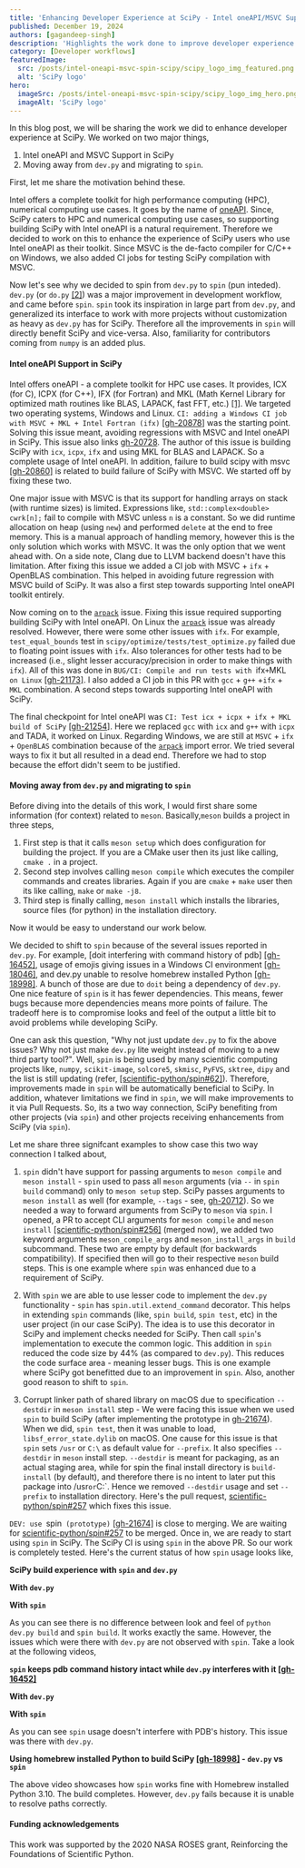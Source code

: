 ```yaml
---
title: 'Enhancing Developer Experience at SciPy - Intel oneAPI/MSVC Support and Migrating to spin'
published: December 19, 2024
authors: [gagandeep-singh]
description: 'Highlights the work done to improve developer experience at SciPy, specifically on supporting Intel oneAPI/MSVC and spin'
category: [Developer workflows]
featuredImage:
  src: /posts/intel-oneapi-msvc-spin-scipy/scipy_logo_img_featured.png
  alt: 'SciPy logo'
hero:
  imageSrc: /posts/intel-oneapi-msvc-spin-scipy/scipy_logo_img_hero.png
  imageAlt: 'SciPy logo'
---
```


In this blog post, we will be sharing the work we did to enhance developer experience at SciPy. We worked on two major things,

1. Intel oneAPI and MSVC Support in SciPy
2. Moving away from `dev.py` and migrating to `spin`.

First, let me share the motivation behind these.

Intel offers a complete toolkit for high performance computing (HPC), numerical computing use cases. It goes by the name of [oneAPI](https://www.intel.com/content/www/us/en/developer/tools/oneapi/overview.html). Since, SciPy caters to HPC and numerical computing use cases, so supporting building SciPy with Intel oneAPI is a natural requirement. Therefore we decided to work on this to enhance the experience of SciPy users who use Intel oneAPI as their toolkit. Since MSVC is the de-facto compiler for C/C++ on Windows, we also added CI jobs for testing SciPy compilation with MSVC.

Now let's see why we decided to spin from `dev.py` to `spin` (pun inteded). `dev.py` (or `do.py` [[2]](https://labs.quansight.org/blog/the-evolution-of-the-scipy-developer-cli)) was a major improvement in development workflow, and came before `spin`. `spin` took its inspiration in large part from `dev.py`, and generalized its interface to work with more projects without customization as heavy as `dev.py` has for SciPy. Therefore all the improvements in `spin` will directly benefit SciPy and vice-versa. Also, familiarity for contributors coming from `numpy` is an added plus.

#### Intel oneAPI Support in SciPy

Intel offers oneAPI - a complete toolkit for HPC use cases. It provides, ICX (for C), ICPX (for C++), IFX (for Fortran) and MKL (Math Kernel Library for optimized math routines like BLAS, LAPACK, fast FFT, etc.) [[1]](https://en.wikipedia.org/wiki/Math_Kernel_Library). We targeted two operating systems, Windows and Linux. `CI: adding a Windows CI job with MSVC + MKL + Intel Fortran (ifx)` [[gh-20878](https://github.com/scipy/scipy/issues/20878)] was the starting point. Solving this issue meant, avoiding regressions with MSVC and Intel oneAPI in SciPy. This issue also links [gh-20728](https://github.com/scipy/scipy/issues/20728). The author of this issue is building SciPy with `icx`, `icpx`, `ifx` and using MKL for BLAS and LAPACK. So a complete usage of Intel oneAPI. In addition, failure to build scipy with msvc [[gh-20860]](https://github.com/scipy/scipy/issues/20860) is related to build failure of SciPy with MSVC. We started off by fixing these two.

One major issue with MSVC is that its support for handling arrays on stack (with runtime sizes) is limited. Expressions like, `std::complex<double> cwrk[n];` fail to compile with MSVC unless `n` is a constant. So we did runtime allocation on heap (using `new`) and performed `delete` at the end to free memory. This is a manual approach of handling memory, however this is the only solution which works with MSVC. It was the only option that we went ahead with. On a side note, Clang due to LLVM backend doesn't have this limitation. After fixing this issue we added a CI job with MSVC + `ifx` + OpenBLAS combination. This helped in avoiding future regression with MSVC build of SciPy. It was also a first step towards supporting Intel oneAPI toolkit entirely.

Now coming on to the [`arpack`](https://github.com/opencollab/arpack-ng) issue. Fixing this issue required supporting building SciPy with Intel oneAPI. On Linux the [`arpack`](https://github.com/opencollab/arpack-ng) issue was already resolved. However, there were some other issues with `ifx`. For example, `test_equal_bounds` test in `scipy/optimize/tests/test_optimize.py` failed due to floating point issues with `ifx`. Also tolerances for other tests had to be increased (i.e., slight lesser accuracy/precision in order to make things with `ifx`). All of this was done in `BUG/CI: Compile and run tests with `ifx`+`MKL` on Linux` [[gh-21173]](https://github.com/scipy/scipy/pull/21173). I also added a CI job in this PR with `gcc` + `g++` +`ifx` + `MKL` combination. A second steps towards supporting Intel oneAPI with SciPy.

The final checkpoint for Intel oneAPI was `CI: Test icx + icpx + ifx + MKL build of SciPy` [[gh-21254]](https://github.com/scipy/scipy/pull/21254). Here we replaced `gcc` with `icx` and `g++` with `icpx` and TADA, it worked on Linux. Regarding Windows, we are still at `MSVC` + `ifx` + `OpenBLAS` combination because of the [`arpack`](https://github.com/opencollab/arpack-ng) import error. We tried several ways to fix it but all resulted in a dead end. Therefore we had to stop because the effort didn't seem to be justified.

#### Moving away from `dev.py` and migrating to `spin`

Before diving into the details of this work, I would first share some information (for context) related to `meson`. Basically,`meson` builds a project in three steps,

1. First step is that it calls `meson setup` which does configuration for building the project. If you are a CMake user then its just like calling, `cmake .` in a project.
2. Second step involves calling `meson compile` which executes the compiler commands and creates libraries. Again if you are `cmake` + `make` user then its like calling, `make` or `make -j8`.
3. Third step is finally calling, `meson install` which installs the libraries, source files (for python) in the installation directory.

Now it would be easy to understand our work below.

We decided to shift to `spin` because of the several issues reported in `dev.py`. For example, [doit interfering with command history of pdb] [[gh-16452]](https://github.com/scipy/scipy/issues/16452), usage of emojis giving issues in a Windows CI environment [[gh-18046]](https://github.com/scipy/scipy/issues/18046), and dev.py unable to resolve homebrew installed Python [[gh-18998]](https://github.com/scipy/scipy/issues/18998). A bunch of those are due to `doit` being a dependency of `dev.py`. One nice feature of `spin` is it has fewer dependencies. This means, fewer bugs because more dependencies means more points of failure. The tradeoff here is to compromise looks and feel of the output a little bit to avoid problems while developing SciPy.

One can ask this question, "Why not just update `dev.py` to fix the above issues? Why not just make `dev.py` lite weight instead of moving to a new third party tool?". Well, `spin` is being used by many scientific computing projects like, `numpy`, `scikit-image`, `solcore5`, `skmisc`, `PyFVS`, `sktree`, `dipy` and the list is still updating (refer, [[scientific-python/spin#62]](https://github.com/scientific-python/spin/issues/62)). Therefore, improvements made in `spin` will be automatically beneficial to SciPy. In addition, whatever limitations we find in `spin`, we will make improvements to it via Pull Requests. So, its a two way connection, SciPy benefiting from other projects (via `spin`) and other projects receiving enhancements from SciPy (via `spin`).

Let me share three signifcant examples to show case this two way connection I talked about,

1. `spin` didn't have support for passing arguments to `meson compile` and `meson install` - `spin` used to pass all `meson` arguments (via `--` in `spin build` command) only to `meson setup` step. SciPy passes arguments to `meson install` as well (for example, `--tags` - see, [gh-20712](https://github.com/scipy/scipy/pull/20712)). So we needed a way to forward arguments from SciPy to `meson` via `spin`. I opened, a PR to accept CLI arguments for `meson compile` and `meson install` [[scientific-python/spin#256]](https://github.com/scientific-python/spin/pull/256) (merged now), we added two keyword arguments `meson_compile_args` and `meson_install_args` in `build` subcommand. These two are empty by default (for backwards compatibility). If specified then will go to their respective `meson` build steps. This is one example where `spin` was enhanced due to a requirement of SciPy.

2. With `spin` we are able to use lesser code to implement the `dev.py` functionality - `spin` has `spin.util.extend_command` decorator. This helps in extending `spin` commands (like, `spin build`, `spin test`, etc) in the user project (in our case SciPy). The idea is to use this decorator in SciPy and implement checks needed for SciPy. Then call `spin`'s implementation to execute the common logic. This addition in `spin` reduced the code size by 44% (as compared to `dev.py`). This reduces the code surface area - meaning lesser bugs. This is one example where SciPy got benefitted due to an improvement in `spin`. Also, another good reason to shift to `spin`.

3. Corrupt linker path of shared library on macOS due to specification `--destdir` in `meson install` step - We were facing this issue when we used `spin` to build SciPy (after implementing the prototype in [gh-21674](https://github.com/scipy/scipy/pull/21674)). When we did, `spin test`, then it was unable to load, `libsf_error_state.dylib` on macOS. One cause for this issue is that `spin` sets `/usr` or `C:\` as default value for `--prefix`. It also specifies `--destdir` in `meson` install step. `--destdir` is meant for packaging, as an actual staging area, while for spin the final install directory is `build-install` (by default), and therefore there is no intent to later put this package into /usr`or`C:\`. Hence we removed `--destdir` usage and set `--prefix` to installation directory. Here's the pull request, [scientific-python/spin#257](https://github.com/scientific-python/spin/pull/257) which fixes this issue.

`DEV: use `spin` (prototype)` [[gh-21674]](https://github.com/scipy/scipy/pull/21674) is close to merging. We are waiting for [scientific-python/spin#257](https://github.com/scientific-python/spin/pull/257) to be merged. Once in, we are ready to start using `spin` in SciPy. The SciPy CI is using `spin` in the above PR. So our work is completely tested. Here's the current status of how `spin` usage looks like,

**SciPy build experience with `spin` and `dev.py`**

**With `dev.py`**

<script src="https://asciinema.org/a/RrtqCRlxIaA6pNS6BQchJyUmN.js" id="asciicast-RrtqCRlxIaA6pNS6BQchJyUmN" async="true"></script>

**With `spin`**

<script src="https://asciinema.org/a/FJzWyQun71g796n5kFI1l6dxv.js" id="asciicast-FJzWyQun71g796n5kFI1l6dxv" async="true"></script>

As you can see there is no difference between look and feel of `python dev.py build` and `spin build`. It works exactly the same. However, the issues which were there with `dev.py` are not observed with `spin`. Take a look at the following videos,

**`spin` keeps pdb command history intact while `dev.py` interferes with it [[gh-16452]](https://github.com/scipy/scipy/issues/16452)**

**With `dev.py`**

<script src="https://asciinema.org/a/shvsE0PfbGMsviuthoKfIQlI6.js" id="asciicast-shvsE0PfbGMsviuthoKfIQlI6" async="true"></script>

**With `spin`**

<script src="https://asciinema.org/a/wcwYTiPQzey2uYt1082w63Rgz.js" id="asciicast-wcwYTiPQzey2uYt1082w63Rgz" async="true"></script>

As you can see `spin` usage doesn't interfere with PDB's history. This issue was there with `dev.py`.

**Using homebrew installed Python to build SciPy [[gh-18998]](https://github.com/scipy/scipy/issues/18998) - `dev.py` vs `spin`**

<script src="https://asciinema.org/a/aZstdaf6B6nlkW9JFccT7z7Dr.js" id="asciicast-aZstdaf6B6nlkW9JFccT7z7Dr" async="true"></script>

The above video showcases how `spin` works fine with Homebrew installed Python 3.10. The build completes. However, `dev.py` fails because it is unable to resolve paths correctly.

#### Funding acknowledgements

This work was supported by the 2020 NASA ROSES grant, Reinforcing the Foundations of Scientific Python.

